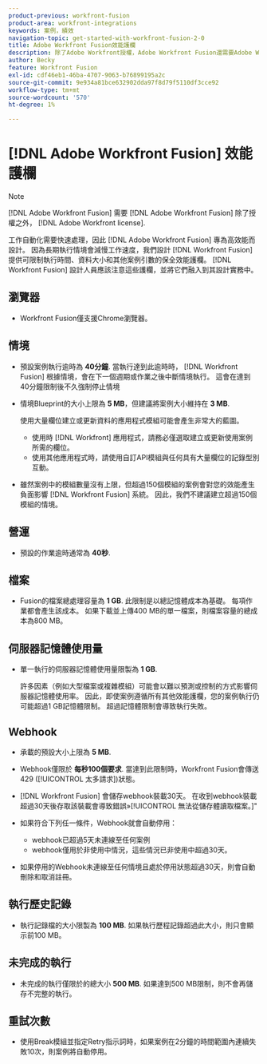 ```yaml
---
product-previous: workfront-fusion
product-area: workfront-integrations
keywords: 案例，績效
navigation-topic: get-started-with-workfront-fusion-2-0
title: Adobe Workfront Fusion效能護欄
description: 除了Adobe Workfront授權，Adobe Workfront Fusion還需要Adobe Workfront Fusion授權。
author: Becky
feature: Workfront Fusion
exl-id: cdf46eb1-46ba-4707-9063-b76899195a2c
source-git-commit: 9e934a81bce632902dda97f8d79f5110df3cce92
workflow-type: tm+mt
source-wordcount: '570'
ht-degree: 1%

---
```


# [!DNL Adobe Workfront Fusion] 效能護欄

>[!NOTE]
>
>[!DNL Adobe Workfront Fusion] 需要 [!DNL Adobe Workfront Fusion] 除了授權之外， [!DNL Adobe Workfront license].

工作自動化需要快速處理，因此 [!DNL Adobe Workfront Fusion] 專為高效能而設計。 因為長期執行情境會減慢工作速度，我們設計 [!DNL Workfront Fusion] 提供可限制執行時間、資料大小和其他案例引數的保全效能護欄。 [!DNL Workfront Fusion] 設計人員應該注意這些護欄，並將它們融入到其設計實務中。

## 瀏覽器

* Workfront Fusion僅支援Chrome瀏覽器。

## 情境

* 預設案例執行逾時為 **40分鐘**. 當執行達到此逾時時， [!DNL Workfront Fusion] 根據情境，會在下一個週期或作業之後中斷情境執行。 這會在達到40分鐘限制後不久強制停止情境
* 情境Blueprint的大小上限為 **5 MB**，但建議將案例大小維持在 **3 MB**.

  使用大量欄位建立或更新資料的應用程式模組可能會產生非常大的藍圖。

   * 使用時 [!DNL Workfront] 應用程式，請務必僅選取建立或更新使用案例所需的欄位。
   * 使用其他應用程式時，請使用自訂API模組與任何具有大量欄位的記錄型別互動。

* 雖然案例中的模組數量沒有上限，但超過150個模組的案例會對您的效能產生負面影響 [!DNL Workfront Fusion] 系統。 因此，我們不建議建立超過150個模組的情境。

## 營運

* 預設的作業逾時通常為 **40秒**.

<!--
* The operation timeout for calls to Adobe Workfront is **120 seconds**.
-->

## 檔案

* Fusion的檔案總處理容量為 **1 GB**. 此限制是以總記憶體成本為基礎。 每項作業都會產生該成本。 如果下載並上傳400 MB的單一檔案，則檔案容量的總成本為800 MB。

## 伺服器記憶體使用量

* 單一執行的伺服器記憶體使用量限製為 **1 GB**.

  許多因素（例如大型檔案或複雜模組）可能會以難以預測或控制的方式影響伺服器記憶體使用率。 因此，即使案例遵循所有其他效能護欄，您的案例執行仍可能超過1 GB記憶體限制。 超過記憶體限制會導致執行失敗。

## Webhook

* 承載的預設大小上限為 **5 MB**.
* Webhook僅限於 **每秒100個要求**. 當達到此限制時，Workfront Fusion會傳送429 ([!UICONTROL 太多請求])狀態。
* [!DNL Workfront Fusion] 會儲存webhook裝載30天。 在收到webhook裝載超過30天後存取該裝載會導致錯誤»[!UICONTROL 無法從儲存體讀取檔案。]&quot;
* 如果符合下列任一條件，Webhook就會自動停用：

   * webhook已超過5天未連線至任何案例
   * webhook僅用於非使用中情況，這些情況已非使用中超過30天。

* 如果停用的Webhook未連線至任何情境且處於停用狀態超過30天，則會自動刪除和取消註冊。

## 執行歷史記錄

* 執行記錄檔的大小限製為 **100 MB**. 如果執行歷程記錄超過此大小，則只會顯示前100 MB。

## 未完成的執行

* 未完成的執行僅限於的總大小 **500 MB**. 如果達到500 MB限制，則不會再儲存不完整的執行。

## 重試次數

* 使用Break模組並指定Retry指示詞時，如果案例在2分鐘的時間範圍內連續失敗10次，則案例將自動停用。

